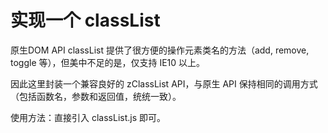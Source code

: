 # 实现一个 classList


原生DOM API classList 提供了很方便的操作元素类名的方法（add, remove, toggle 等），但美中不足的是，仅支持 IE10 以上。

因此这里封装一个兼容良好的 zClassList API，与原生 API 保持相同的调用方式（包括函数名，参数和返回值，统统一致）。


使用方法：直接引入 classList.js 即可。